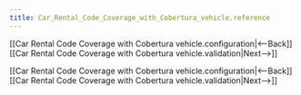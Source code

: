 ```yaml
---
title: Car_Rental_Code_Coverage_with_Cobertura_vehicle.reference
---
```

[[Car Rental Code Coverage with Cobertura vehicle.configuration|<--Back]]  [[Car Rental Code Coverage with Cobertura vehicle.validation|Next-->]]


[[Car Rental Code Coverage with Cobertura vehicle.configuration|<--Back]]  [[Car Rental Code Coverage with Cobertura vehicle.validation|Next-->]]